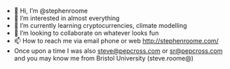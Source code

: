 - 👋 Hi, I’m @stephenroome
- 👀 I’m interested in almost everything
- 🌱 I’m currently learning cryptocurrencies, climate modelling 
- 💞️ I’m looking to collaborate on whatever looks fun
- 📫 How to reach me via email phone or web http://stephenroome.com/
- Once upon a time I was also steve@pepcross.com or sr@pepcross.com and you may know me from Bristol University (steve.roome@)
 
<!---
stephenroome/stephenroome is a ✨ special ✨ repository because its `README.md` (this file) appears on your GitHub profile.
You can click the Preview link to take a look at your changes.
--->

